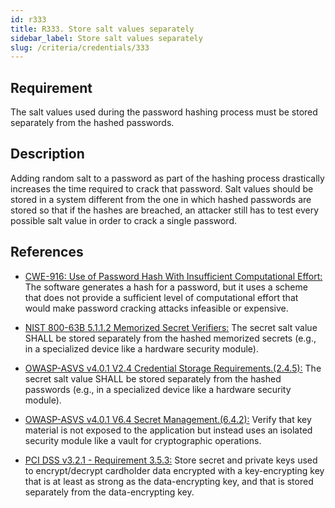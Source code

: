 ```yaml
---
id: r333
title: R333. Store salt values separately
sidebar_label: Store salt values separately
slug: /criteria/credentials/333
---
```


## Requirement

The salt values used during the password hashing process must be stored
separately from the hashed passwords.

## Description

Adding random salt to a password as part of the hashing process
drastically increases the time required to crack that password.
Salt values should be stored in a system different from the one in which
hashed passwords are stored so that if the hashes are breached,
an attacker still has to test every possible salt value in order to crack
a single password.

## References

- [CWE-916: Use of Password Hash With Insufficient Computational Effort:](https://cwe.mitre.org/data/definitions/916.html)
The software generates a hash for a password,
but it uses a scheme that does not provide a sufficient level of computational
effort that would make password cracking attacks infeasible or expensive.

- [NIST 800-63B 5.1.1.2 Memorized Secret Verifiers:](https://pages.nist.gov/800-63-3/sp800-63b.html)
The secret salt value SHALL be stored separately from the hashed memorized
secrets (e.g., in a specialized device like a hardware security module).

- [OWASP-ASVS v4.0.1 V2.4 Credential Storage Requirements.(2.4.5):](https://owasp.org/www-project-application-security-verification-standard/)
The secret salt value SHALL be stored separately from the hashed passwords
(e.g., in a specialized device like a hardware security module).

- [OWASP-ASVS v4.0.1 V6.4 Secret Management.(6.4.2):](https://owasp.org/www-project-application-security-verification-standard/)
Verify that key material is not exposed to the application but instead uses an
isolated security module like a vault for cryptographic operations.

- [PCI DSS v3.2.1 - Requirement 3.5.3:](https://www.pcisecuritystandards.org/documents/PCI_DSS_v3-2-1.pdf)
Store secret and private keys used to encrypt/decrypt cardholder data encrypted
with a key-encrypting key that is at least as strong as the data-encrypting
key, and that is stored separately from the data-encrypting key.
